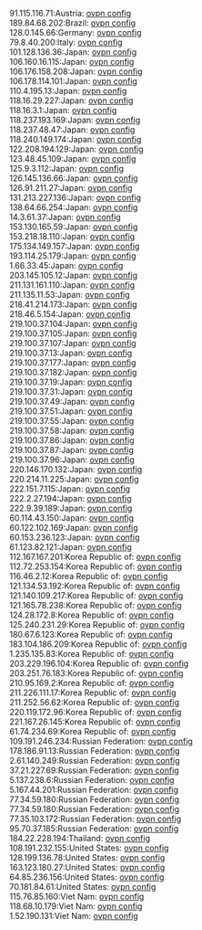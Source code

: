 91.115.116.71:Austria: [ovpn config](vpn/91_115_116_71.ovpn)  
189.84.68.202:Brazil: [ovpn config](vpn/189_84_68_202.ovpn)  
128.0.145.66:Germany: [ovpn config](vpn/128_0_145_66.ovpn)  
79.8.40.200:Italy: [ovpn config](vpn/79_8_40_200.ovpn)  
101.128.136.36:Japan: [ovpn config](vpn/101_128_136_36.ovpn)  
106.160.16.115:Japan: [ovpn config](vpn/106_160_16_115.ovpn)  
106.176.158.208:Japan: [ovpn config](vpn/106_176_158_208.ovpn)  
106.178.114.101:Japan: [ovpn config](vpn/106_178_114_101.ovpn)  
110.4.195.13:Japan: [ovpn config](vpn/110_4_195_13.ovpn)  
118.16.29.227:Japan: [ovpn config](vpn/118_16_29_227.ovpn)  
118.16.3.1:Japan: [ovpn config](vpn/118_16_3_1.ovpn)  
118.237.193.169:Japan: [ovpn config](vpn/118_237_193_169.ovpn)  
118.237.48.47:Japan: [ovpn config](vpn/118_237_48_47.ovpn)  
118.240.149.174:Japan: [ovpn config](vpn/118_240_149_174.ovpn)  
122.208.194.129:Japan: [ovpn config](vpn/122_208_194_129.ovpn)  
123.48.45.109:Japan: [ovpn config](vpn/123_48_45_109.ovpn)  
125.9.3.112:Japan: [ovpn config](vpn/125_9_3_112.ovpn)  
126.145.136.66:Japan: [ovpn config](vpn/126_145_136_66.ovpn)  
126.91.211.27:Japan: [ovpn config](vpn/126_91_211_27.ovpn)  
131.213.227.136:Japan: [ovpn config](vpn/131_213_227_136.ovpn)  
138.64.66.254:Japan: [ovpn config](vpn/138_64_66_254.ovpn)  
14.3.61.37:Japan: [ovpn config](vpn/14_3_61_37.ovpn)  
153.130.165.59:Japan: [ovpn config](vpn/153_130_165_59.ovpn)  
153.218.18.110:Japan: [ovpn config](vpn/153_218_18_110.ovpn)  
175.134.149.157:Japan: [ovpn config](vpn/175_134_149_157.ovpn)  
193.114.25.179:Japan: [ovpn config](vpn/193_114_25_179.ovpn)  
1.66.33.45:Japan: [ovpn config](vpn/1_66_33_45.ovpn)  
203.145.105.12:Japan: [ovpn config](vpn/203_145_105_12.ovpn)  
211.131.161.110:Japan: [ovpn config](vpn/211_131_161_110.ovpn)  
211.135.11.53:Japan: [ovpn config](vpn/211_135_11_53.ovpn)  
218.41.214.173:Japan: [ovpn config](vpn/218_41_214_173.ovpn)  
218.46.5.154:Japan: [ovpn config](vpn/218_46_5_154.ovpn)  
219.100.37.104:Japan: [ovpn config](vpn/219_100_37_104.ovpn)  
219.100.37.105:Japan: [ovpn config](vpn/219_100_37_105.ovpn)  
219.100.37.107:Japan: [ovpn config](vpn/219_100_37_107.ovpn)  
219.100.37.13:Japan: [ovpn config](vpn/219_100_37_13.ovpn)  
219.100.37.177:Japan: [ovpn config](vpn/219_100_37_177.ovpn)  
219.100.37.182:Japan: [ovpn config](vpn/219_100_37_182.ovpn)  
219.100.37.19:Japan: [ovpn config](vpn/219_100_37_19.ovpn)  
219.100.37.31:Japan: [ovpn config](vpn/219_100_37_31.ovpn)  
219.100.37.49:Japan: [ovpn config](vpn/219_100_37_49.ovpn)  
219.100.37.51:Japan: [ovpn config](vpn/219_100_37_51.ovpn)  
219.100.37.55:Japan: [ovpn config](vpn/219_100_37_55.ovpn)  
219.100.37.58:Japan: [ovpn config](vpn/219_100_37_58.ovpn)  
219.100.37.86:Japan: [ovpn config](vpn/219_100_37_86.ovpn)  
219.100.37.87:Japan: [ovpn config](vpn/219_100_37_87.ovpn)  
219.100.37.96:Japan: [ovpn config](vpn/219_100_37_96.ovpn)  
220.146.170.132:Japan: [ovpn config](vpn/220_146_170_132.ovpn)  
220.214.11.225:Japan: [ovpn config](vpn/220_214_11_225.ovpn)  
222.151.7.115:Japan: [ovpn config](vpn/222_151_7_115.ovpn)  
222.2.27.194:Japan: [ovpn config](vpn/222_2_27_194.ovpn)  
222.9.39.189:Japan: [ovpn config](vpn/222_9_39_189.ovpn)  
60.114.43.150:Japan: [ovpn config](vpn/60_114_43_150.ovpn)  
60.122.102.169:Japan: [ovpn config](vpn/60_122_102_169.ovpn)  
60.153.236.123:Japan: [ovpn config](vpn/60_153_236_123.ovpn)  
61.123.82.121:Japan: [ovpn config](vpn/61_123_82_121.ovpn)  
112.167.167.201:Korea Republic of: [ovpn config](vpn/112_167_167_201.ovpn)  
112.72.253.154:Korea Republic of: [ovpn config](vpn/112_72_253_154.ovpn)  
116.46.2.12:Korea Republic of: [ovpn config](vpn/116_46_2_12.ovpn)  
121.134.53.192:Korea Republic of: [ovpn config](vpn/121_134_53_192.ovpn)  
121.140.109.217:Korea Republic of: [ovpn config](vpn/121_140_109_217.ovpn)  
121.165.78.238:Korea Republic of: [ovpn config](vpn/121_165_78_238.ovpn)  
124.28.172.8:Korea Republic of: [ovpn config](vpn/124_28_172_8.ovpn)  
125.240.231.29:Korea Republic of: [ovpn config](vpn/125_240_231_29.ovpn)  
180.67.6.123:Korea Republic of: [ovpn config](vpn/180_67_6_123.ovpn)  
183.104.186.209:Korea Republic of: [ovpn config](vpn/183_104_186_209.ovpn)  
1.235.135.83:Korea Republic of: [ovpn config](vpn/1_235_135_83.ovpn)  
203.229.196.104:Korea Republic of: [ovpn config](vpn/203_229_196_104.ovpn)  
203.251.76.183:Korea Republic of: [ovpn config](vpn/203_251_76_183.ovpn)  
210.95.169.2:Korea Republic of: [ovpn config](vpn/210_95_169_2.ovpn)  
211.226.111.17:Korea Republic of: [ovpn config](vpn/211_226_111_17.ovpn)  
211.252.56.62:Korea Republic of: [ovpn config](vpn/211_252_56_62.ovpn)  
220.119.172.96:Korea Republic of: [ovpn config](vpn/220_119_172_96.ovpn)  
221.167.26.145:Korea Republic of: [ovpn config](vpn/221_167_26_145.ovpn)  
61.74.234.69:Korea Republic of: [ovpn config](vpn/61_74_234_69.ovpn)  
109.191.246.234:Russian Federation: [ovpn config](vpn/109_191_246_234.ovpn)  
178.186.91.13:Russian Federation: [ovpn config](vpn/178_186_91_13.ovpn)  
2.61.140.249:Russian Federation: [ovpn config](vpn/2_61_140_249.ovpn)  
37.21.227.69:Russian Federation: [ovpn config](vpn/37_21_227_69.ovpn)  
5.137.238.6:Russian Federation: [ovpn config](vpn/5_137_238_6.ovpn)  
5.167.44.201:Russian Federation: [ovpn config](vpn/5_167_44_201.ovpn)  
77.34.59.180:Russian Federation: [ovpn config](vpn/77_34_59_180.ovpn)  
77.34.59.180:Russian Federation: [ovpn config](vpn/77_34_59_180.ovpn)  
77.35.103.172:Russian Federation: [ovpn config](vpn/77_35_103_172.ovpn)  
95.70.37.185:Russian Federation: [ovpn config](vpn/95_70_37_185.ovpn)  
184.22.228.194:Thailand: [ovpn config](vpn/184_22_228_194.ovpn)  
108.191.232.155:United States: [ovpn config](vpn/108_191_232_155.ovpn)  
128.199.136.78:United States: [ovpn config](vpn/128_199_136_78.ovpn)  
163.123.180.27:United States: [ovpn config](vpn/163_123_180_27.ovpn)  
64.85.236.156:United States: [ovpn config](vpn/64_85_236_156.ovpn)  
70.181.84.61:United States: [ovpn config](vpn/70_181_84_61.ovpn)  
115.76.85.160:Viet Nam: [ovpn config](vpn/115_76_85_160.ovpn)  
118.68.10.179:Viet Nam: [ovpn config](vpn/118_68_10_179.ovpn)  
1.52.190.131:Viet Nam: [ovpn config](vpn/1_52_190_131.ovpn)  
